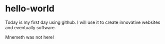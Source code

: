 # hello-world

Today is my first day using github. I will use it to create innovative websites and eventually software.

Mnemeth was not here!
